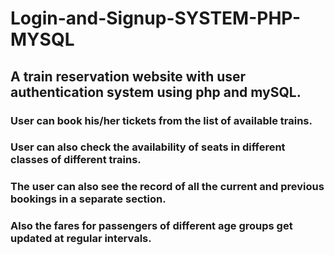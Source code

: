 # Login-and-Signup-SYSTEM-PHP-MYSQL
## A train reservation website with user authentication system using php and mySQL.
### User can book his/her tickets from the list of available trains.
### User can also check the availability of seats in different classes of different trains.
### The user can also see the record of all the current and previous bookings in a separate section.
### Also the fares for passengers of different age groups get updated at regular intervals.
